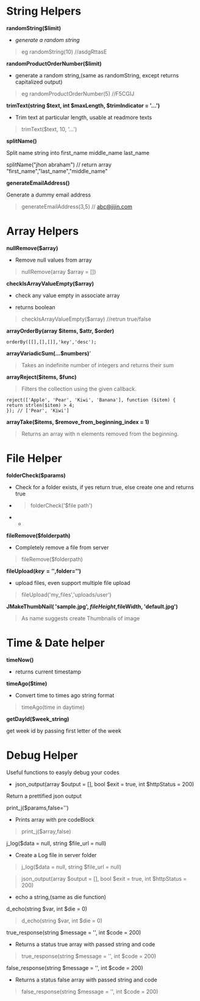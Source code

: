 
  

# **String Helpers**

  

**randomString($limit)**

  

-  *generate a random string*

  

> eg randomString(10) //asdgRttasE

  

  

**randomProductOrderNumber($limit)**

  

- generate a random string,(same as randomString, except returns capitalized output)

  

> eg randomProductOrderNumber(5) //F5CGIJ

  

  

**trimText(string $text, int $maxLength, $trimIndicator = '...')**

  

  

- Trim text at particular length, usable at readmore texts

  

  

> trimText($text, 10, '...')

  

  

**splitName()**

  

Split name string into first_name middle_name last_name

  

  

splitName("jhon abraham") // return array "first_name","last_name","middle_name"

  

  

**generateEmailAddress()**

  

Generate a dummy email address

  

> generateEmailAddress(3,5) // abc@jijin.com

  

  

# Array Helpers

  

**nullRemove($array)**

  

  

- Remove null values from array

  

  

> nullRemove(array $array = [])

  

  

**checkIsArrayValueEmpty($array)**

  

  

- check any value empty in associate array

  

- returns boolean

  

  

>checkIsArrayValueEmpty($array) //retrun true/false

  


  **arrayOrderBy(array  $items, $attr, $order)**
  
  

    orderBy([[],[],[]],'key','desc');
    

**arrayVariadicSum(...$numbers)**'

> Takes an indefinite number of integers and returns their sum

**arrayReject($items, $func)**

> Filters the collection using the given callback.

    reject(['Apple', 'Pear', 'Kiwi', 'Banana'], function ($item) {
    return strlen($item) > 4;
    }); // ['Pear', 'Kiwi']

  
  **arrayTake($items, $remove_from_beginning_index  =  1)**
  
  

> Returns an array with n elements removed from the beginning.

# File Helper

  

**folderCheck($params)**

  

- Check for a folder exists, if yes return true, else create one and returns true

  

-  > folderCheck('$file path')

  

- -

  

**fileRemove($folderpath)**

  

- Completely remove a file from server

  

>fileRemove($folderpath)

  

  

**fileUpload($key='',$folder='')**

  

- upload files, even support multiple file upload

  

> fileUpload('my_files','uploads/user')

  

  

**JMakeThumbNail( 'sample.jpg', $fileHeight,$fileWidth, 'default.jpg')**

  

  

> As name suggests create Thumbnails of image

  

  

# Time & Date helper

  

  

**timeNow()**

  

- returns current timestamp

  

**timeAgo($time)**

  

- Convert time to times ago string format

  

> timeAgo(time in daytime)

  

**getDayId($week_string)**

  

get week id by passing first letter of the week

  

  

# Debug Helper

  

  

Useful functions to easyly debug your codes

  

  

- json_output(array $output = [], bool $exit = true, int $httpStatus = 200)

  

Return a prettified json output

  

  

print_j($params,false='')

  

- Prints array with pre codeBlock

  

>print_j($array,false)

  

  

j_log($data = null, string $file_url = null)

  

- Create a Log file in server folder

  

>j_log($data = null, string $file_url = null)

  

  

>json_output(array $output = [], bool $exit = true, int $httpStatus = 200)

  

- echo a string,(same as die function)

  

d_echo(string $var, int $die = 0)

  

>d_echo(string $var, int $die = 0)

  

  

true_response(string $message = '', int $code = 200)

  

- Returns a status true array with passed string and code

  

>true_response(string $message = '', int $code = 200)

  

  

false_response(string $message = '', int $code = 200)

  

- Returns a status false array with passed string and code

  

>false_response(string $message = '', int $code = 200)